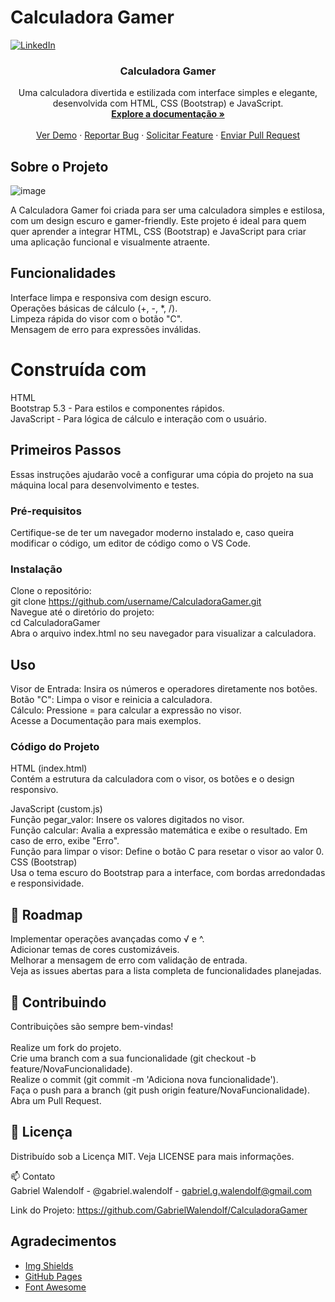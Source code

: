 # Calculadora Gamer
[![LinkedIn][linkedin-shield]](https://www.linkedin.com/in/gabriel-gon%C3%A7alves-walendolf-90aa93298/)

<!-- PROJECT LOGO --> <p align="center"> <h3 align="center">Calculadora Gamer</h3> <p align="center"> Uma calculadora divertida e estilizada com interface simples e elegante, desenvolvida com HTML, CSS (Bootstrap) e JavaScript. <br /> <a href="https://github.com/username/CalculadoraGamer"><strong>Explore a documentação »</strong></a> <br /> <br /> <a href="https://github.com/username/CalculadoraGamer">Ver Demo</a> · <a href="https://github.com/username/CalculadoraGamer/issues">Reportar Bug</a> · <a href="https://github.com/username/CalculadoraGamer/issues">Solicitar Feature</a> · <a href="https://github.com/username/CalculadoraGamer/pulls">Enviar Pull Request</a> </p> </p>
## Sobre o Projeto
![image](https://github.com/user-attachments/assets/cbcc4ee8-512f-4e05-bd00-ee198c94b9d9)


A Calculadora Gamer foi criada para ser uma calculadora simples e estilosa, com um design escuro e gamer-friendly. Este projeto é ideal para quem quer aprender a integrar HTML, CSS (Bootstrap) e JavaScript para criar uma aplicação funcional e visualmente atraente.

## Funcionalidades<br/>
Interface limpa e responsiva com design escuro.<br/>
Operações básicas de cálculo (+, -, *, /).<br/>
Limpeza rápida do visor com o botão "C".<br/>
Mensagem de erro para expressões inválidas.<br/>
# Construída com
HTML<br/>
Bootstrap 5.3 - Para estilos e componentes rápidos.<br/>
JavaScript - Para lógica de cálculo e interação com o usuário.<br/>
<!-- GETTING STARTED -->
## Primeiros Passos
Essas instruções ajudarão você a configurar uma cópia do projeto na sua máquina local para desenvolvimento e testes.

### Pré-requisitos
Certifique-se de ter um navegador moderno instalado e, caso queira modificar o código, um editor de código como o VS Code.

### Instalação
Clone o repositório:<br/>
git clone https://github.com/username/CalculadoraGamer.git<br/>
Navegue até o diretório do projeto:<br/>
cd CalculadoraGamer<br/>
Abra o arquivo index.html no seu navegador para visualizar a calculadora.<br/>
<!-- USAGE EXAMPLES -->
## Uso
Visor de Entrada: Insira os números e operadores diretamente nos botões.<br/>
Botão "C": Limpa o visor e reinicia a calculadora.<br/>
Cálculo: Pressione = para calcular a expressão no visor.<br/>
Acesse a Documentação para mais exemplos.<br/>

<!-- CÓDIGO DO PROJETO -->
### Código do Projeto
HTML (index.html)<br/>
Contém a estrutura da calculadora com o visor, os botões e o design responsivo.<br/>

JavaScript (custom.js)<br/>
Função pegar_valor: Insere os valores digitados no visor.<br/>
Função calcular: Avalia a expressão matemática e exibe o resultado. Em caso de erro, exibe "Erro".<br/>
Função para limpar o visor: Define o botão C para resetar o visor ao valor 0.<br/>
CSS (Bootstrap)<br/>
Usa o tema escuro do Bootstrap para a interface, com bordas arredondadas e responsividade.<br/>

<!-- ROADMAP -->
## 🚧 Roadmap
 Implementar operações avançadas como √ e ^.<br/>
 Adicionar temas de cores customizáveis.<br/>
 Melhorar a mensagem de erro com validação de entrada.<br/>
Veja as issues abertas para a lista completa de funcionalidades planejadas.<br/>

<!-- CONTRIBUTING -->
## 🤝 Contribuindo
Contribuições são sempre bem-vindas!<br/>
<br/>
Realize um fork do projeto.<br/>
Crie uma branch com a sua funcionalidade (git checkout -b feature/NovaFuncionalidade).<br/>
Realize o commit (git commit -m 'Adiciona nova funcionalidade').<br/>
Faça o push para a branch (git push origin feature/NovaFuncionalidade).<br/>
Abra um Pull Request.<br/>
<!-- LICENSE -->
## 📝 Licença
Distribuído sob a Licença MIT. Veja LICENSE para mais informações.

<!-- CONTACT -->
📫 Contato<br/>
Gabriel Walendolf - @gabriel.walendolf - gabriel.g.walendolf@gmail.com

Link do Projeto: https://github.com/GabrielWalendolf/CalculadoraGamer

<!-- ACKNOWLEDGEMENTS -->
## Agradecimentos
* [Img Shields](https://shields.io)
* [GitHub Pages](https://pages.github.com)
* [Font Awesome](https://fontawesome.com)





<!-- MARKDOWN LINKS & IMAGES -->
<!-- https://www.markdownguide.org/basic-syntax/#reference-style-links -->
[forks-shield]: https://img.shields.io/github/forks/roshanlam/ReadMeTemplate?style=for-the-badge
[forks-url]: https://github.com/roshanlam/ReadMeTemplate/network/members
[stars-shield]: https://img.shields.io/github/stars/roshanlam/ReadMeTemplate?style=for-the-badge
[stars-url]: https://github.com/roshanlam/ReadMeTemplate/stargazers
[issues-shield]: https://img.shields.io/github/issues/roshanlam/ReadMeTemplate?style=for-the-badge
[issues-url]: https://github.com/roshanlam/ReadMeTemplate/issues
[linkedin-shield]: https://img.shields.io/badge/-LinkedIn-black.svg?style=flat-square&logo=linkedin&colorB=555
[linkedin-url]: https://linkedin.com/in/roshan-lamichhane
